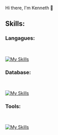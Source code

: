 Hi there, I'm Kenneth 👋


<h2>Skills:</h2>

<h3>Langagues:</h3>
<br>

[![My Skills](https://skillicons.dev/icons?i=js,html,css,c,dotnet,heroku,jquery,rails,ruby)](https://skillicons.dev)

<h3>Database:</h3>
<br>

[![My Skills](https://skillicons.dev/icons?i=mysql)](https://skillicons.dev)


<h3>Tools:</h3>
<br>

[![My Skills](https://skillicons.dev/icons?i=figma,git,github,visualstudio,vscode,wordpress)](https://skillicons.dev)
